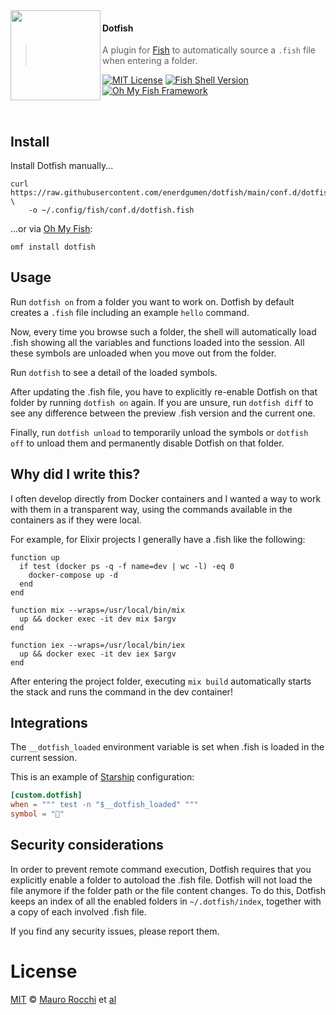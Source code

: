 <img src="https://cdn.rawgit.com/oh-my-fish/oh-my-fish/e4f1c2e0219a17e2c748b824004c8d0b38055c16/docs/logo.svg" align="left" width="144px" height="144px"/>

#### Dotfish
> A plugin for [Fish][fish-link] to automatically source a `.fish` file when entering a folder.

[![MIT License](https://img.shields.io/badge/license-MIT-007EC7.svg?style=flat-square)](/LICENSE)
[![Fish Shell Version](https://img.shields.io/badge/fish-v3.3.0-007EC7.svg?style=flat-square)](https://fishshell.com)
[![Oh My Fish Framework](https://img.shields.io/badge/Oh%20My%20Fish-Framework-007EC7.svg?style=flat-square)](https://www.github.com/oh-my-fish/oh-my-fish)

<br/>


## Install

Install Dotfish manually...
```
curl https://raw.githubusercontent.com/enerdgumen/dotfish/main/conf.d/dotfish.fish \
    -o ~/.config/fish/conf.d/dotfish.fish
```

...or via [Oh My Fish][omf-link]:
```
omf install dotfish
```

## Usage

Run `dotfish on` from a folder you want to work on. Dotfish by default creates a `.fish` file including an example `hello` command.

Now, every time you browse such a folder, the shell will automatically load .fish showing all the variables and functions loaded into the session.
All these symbols are unloaded when you move out from the folder.

Run `dotfish` to see a detail of the loaded symbols.

After updating the .fish file, you have to explicitly re-enable Dotfish on that folder by running `dotfish on` again.
If you are unsure, run `dotfish diff` to see any difference between the preview .fish version and the current one.

Finally, run `dotfish unload` to temporarily unload the symbols or `dotfish off` to unload them and permanently disable Dotfish on that folder.

## Why did I write this?

I often develop directly from Docker containers and I wanted a way to work with them in a transparent way, using the commands available in the containers as if they were local.

For example, for Elixir projects I generally have a .fish like the following:

```fish
function up
  if test (docker ps -q -f name=dev | wc -l) -eq 0
    docker-compose up -d
  end
end

function mix --wraps=/usr/local/bin/mix
  up && docker exec -it dev mix $argv
end

function iex --wraps=/usr/local/bin/iex
  up && docker exec -it dev iex $argv
end
```

After entering the project folder, executing `mix build` automatically starts the stack and runs the command in the dev container!

## Integrations

The `__dotfish_loaded` environment variable is set when .fish is loaded in the current session.

This is an example of [Starship](https://starship.rs) configuration:

```toml
[custom.dotfish]
when = """ test -n "$__dotfish_loaded" """
symbol = "🐠"
```

## Security considerations

In order to prevent remote command execution, Dotfish requires that you explicitly enable a folder to autoload the .fish file.
Dotfish will not load the file anymore if the folder path or the file content changes. To do this, Dotfish keeps an index of all the enabled folders in `~/.dotfish/index`, together with a copy of each involved .fish file.

If you find any security issues, please report them.

# License

[MIT][mit] © [Mauro Rocchi][author] et [al][contributors]


[mit]:            https://opensource.org/licenses/MIT
[author]:         https://github.com/enerdgumen
[contributors]:   https://github.com/enerdgumen/dotfish/graphs/contributors
[fish-link]:      https://fishshell.com
[omf-link]:       https://www.github.com/oh-my-fish/oh-my-fish
[license-badge]:  https://img.shields.io/badge/license-MIT-007EC7.svg?style=flat-square
